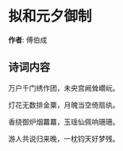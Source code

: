 # 拟和元夕御制

**作者**: 傅伯成

## 诗词内容

万户千门绣作团，未央宫阙耸巑岏。

灯花无数排金粟，月魄当空倚扇纨。

香绕御炉烟羃羃，玉瑶仙佩响珊珊。

游人共说归来晚，一枕钧天好梦残。

